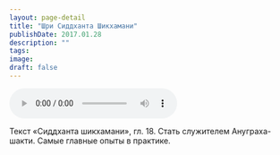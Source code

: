 ```yaml
---
layout: page-detail
title: "Шри Сиддханта Шикхамани"
publishDate: 2017.01.28
description: ""
tags:
image:
draft: false
---
```


<audio title="2017.01.28 - Шри Сиддханта Шикхамани.mp3" src="/upload/iblock/9d9/9d938d2771dfcede390afa39e1408d70.mp3" controls=""></audio>

 Текст «Сиддханта шикхамани», гл. 18\. Стать служителем Ануграха-шакти. Самые главные опыты в практике. 

  
